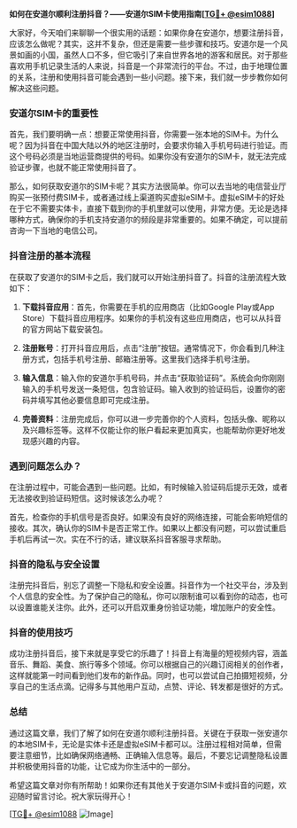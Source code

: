 **如何在安道尔顺利注册抖音？——安道尔SIM卡使用指南[[TG💪+ @esim1088](https://t.me/s/esim1088)]**

大家好，今天咱们来聊聊一个很实用的话题：如果你身在安道尔，想要注册抖音，应该怎么做呢？其实，这并不复杂，但还是需要一些步骤和技巧。安道尔是一个风景如画的小国，虽然人口不多，但它吸引了来自世界各地的游客和居民。对于那些喜欢用手机记录生活的人来说，抖音是一个非常流行的平台。不过，由于地理位置的关系，注册和使用抖音可能会遇到一些小问题。接下来，我们就一步步教你如何解决这些问题。

### 安道尔SIM卡的重要性

首先，我们要明确一点：想要正常使用抖音，你需要一张本地的SIM卡。为什么呢？因为抖音在中国大陆以外的地区注册时，会要求你输入手机号码进行验证。而这个号码必须是当地运营商提供的号码。如果你没有安道尔的SIM卡，就无法完成验证步骤，也就不能正常使用抖音了。

那么，如何获取安道尔的SIM卡呢？其实方法很简单。你可以去当地的电信营业厅购买一张预付费SIM卡，或者通过线上渠道购买虚拟eSIM卡。虚拟eSIM卡的好处在于它不需要实体卡，直接下载到你的手机里就可以使用，非常方便。无论是选择哪种方式，确保你的手机支持安道尔的频段是非常重要的。如果不确定，可以提前咨询一下当地的电信公司。

### 抖音注册的基本流程

在获取了安道尔的SIM卡之后，我们就可以开始注册抖音了。抖音的注册流程大致如下：

1. **下载抖音应用**：首先，你需要在手机的应用商店（比如Google Play或App Store）下载抖音应用程序。如果你的手机没有这些应用商店，也可以从抖音的官方网站下载安装包。

2. **注册账号**：打开抖音应用后，点击“注册”按钮。通常情况下，你会看到几种注册方式，包括手机号注册、邮箱注册等。这里我们选择手机号注册。

3. **输入信息**：输入你的安道尔手机号码，并点击“获取验证码”。系统会向你刚刚输入的手机号发送一条短信，包含验证码。输入收到的验证码后，设置你的密码并填写其他必要信息即可完成注册。

4. **完善资料**：注册完成后，你可以进一步完善你的个人资料，包括头像、昵称以及兴趣标签等。这样不仅能让你的账户看起来更加真实，也能帮助你更好地发现感兴趣的内容。

### 遇到问题怎么办？

在注册过程中，可能会遇到一些问题。比如，有时候输入验证码后提示无效，或者无法接收到验证码短信。这时候该怎么办呢？

首先，检查你的手机信号是否良好。如果没有良好的网络连接，可能会影响短信的接收。其次，确认你的SIM卡是否正常工作。如果以上都没有问题，可以尝试重启手机后再试一次。实在不行的话，建议联系抖音客服寻求帮助。

### 抖音的隐私与安全设置

注册完抖音后，别忘了调整一下隐私和安全设置。抖音作为一个社交平台，涉及到个人信息的安全性。为了保护自己的隐私，你可以限制谁可以看到你的动态，也可以设置谁能关注你。此外，还可以开启双重身份验证功能，增加账户的安全性。

### 抖音的使用技巧

成功注册抖音后，接下来就是享受它的乐趣了！抖音上有海量的短视频内容，涵盖音乐、舞蹈、美食、旅行等多个领域。你可以根据自己的兴趣订阅相关的创作者，这样就能第一时间看到他们发布的新作品。同时，也可以尝试自己拍摄短视频，分享自己的生活点滴。记得多与其他用户互动，点赞、评论、转发都是很好的方式。

### 总结

通过这篇文章，我们了解了如何在安道尔顺利注册抖音。关键在于获取一张安道尔的本地SIM卡，无论是实体卡还是虚拟eSIM卡都可以。注册过程相对简单，但需要注意细节，比如确保网络通畅、正确输入信息等。最后，不要忘记调整隐私设置并积极使用抖音的功能，让它成为你生活中的一部分。

希望这篇文章对你有所帮助！如果你还有其他关于安道尔SIM卡或抖音的问题，欢迎随时留言讨论。祝大家玩得开心！

[[TG💪+ @esim1088](https://t.me/s/esim1088) ![Image](https://i.postimg.cc/4NQfJmqS/Snipaste-2025-05-13-00-14-12.png)]
